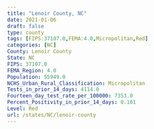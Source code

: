 ```yaml
---
title: "Lenoir County, NC"
date: 2021-01-06
draft: false
type: county
tags: [FIPS:37107.0,FEMA:4.0,Micropolitan,Red]
categories: [NC]
County: Lenoir County
State: NC
FIPS: 37107.0
FEMA_Region: 4.0
Population: 55949.0
NCHS_Urban_Rural_Classification: Micropolitan
Tests_in_prior_14_days: 4114.0
Fourteen_day_test_rate_per_100000: 7353.0
Percent_Positivity_in_prior_14_days: 0.101
Level: Red
url: /states/NC/lenoir-county
---
```



